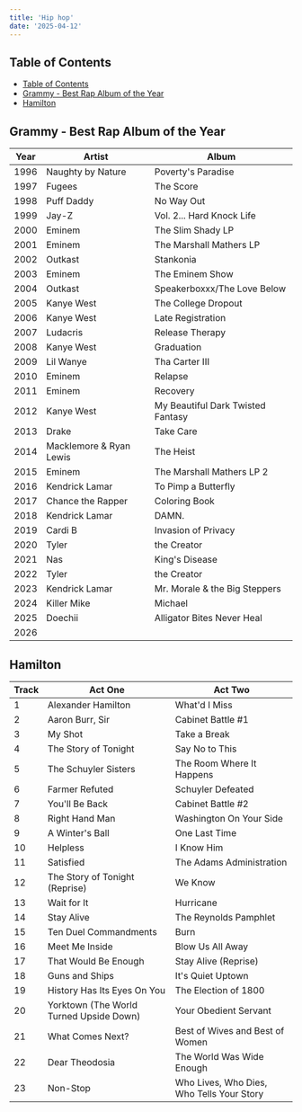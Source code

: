 ```yaml
---
title: 'Hip hop'
date: '2025-04-12'
---
```


## Table of Contents

- [Table of Contents](#table-of-contents)
- [Grammy - Best Rap Album of the Year](#grammy---best-rap-album-of-the-year)
- [Hamilton](#hamilton)

## Grammy - Best Rap Album of the Year

| Year | Artist                  | Album                             |
| ---- | ----------------------- | --------------------------------- |
| 1996 | Naughty by Nature       | Poverty's Paradise                |
| 1997 | Fugees                  | The Score                         |
| 1998 | Puff Daddy              | No Way Out                        |
| 1999 | Jay-Z                   | Vol. 2... Hard Knock Life         |
| 2000 | Eminem                  | The Slim Shady LP                 |
| 2001 | Eminem                  | The Marshall Mathers LP           |
| 2002 | Outkast                 | Stankonia                         |
| 2003 | Eminem                  | The Eminem Show                   |
| 2004 | Outkast                 | Speakerboxxx/The Love Below       |
| 2005 | Kanye West              | The College Dropout               |
| 2006 | Kanye West              | Late Registration                 |
| 2007 | Ludacris                | Release Therapy                   |
| 2008 | Kanye West              | Graduation                        |
| 2009 | Lil Wanye               | Tha Carter III                    |
| 2010 | Eminem                  | Relapse                           |
| 2011 | Eminem                  | Recovery                          |
| 2012 | Kanye West              | My Beautiful Dark Twisted Fantasy |
| 2013 | Drake                   | Take Care                         |
| 2014 | Macklemore & Ryan Lewis | The Heist                         |
| 2015 | Eminem                  | The Marshall Mathers LP 2         |
| 2016 | Kendrick Lamar          | To Pimp a Butterfly               |
| 2017 | Chance the Rapper       | Coloring Book                     |
| 2018 | Kendrick Lamar          | DAMN.                             |
| 2019 | Cardi B                 | Invasion of Privacy               |
| 2020 | Tyler                   | the Creator                       |
| 2021 | Nas                     | King's Disease                    |
| 2022 | Tyler                   | the Creator                       |
| 2023 | Kendrick Lamar          | Mr. Morale & the Big Steppers     |
| 2024 | Killer Mike             | Michael                           |
| 2025 | Doechii                 | Alligator Bites Never Heal        |
| 2026 |                         |                                   |

## Hamilton

| Track | Act One                                 | Act Two                                   |
| ----- | --------------------------------------- | ----------------------------------------- |
| 1     | Alexander Hamilton                      | What'd I Miss                             |
| 2     | Aaron Burr, Sir                         | Cabinet Battle #1                         |
| 3     | My Shot                                 | Take a Break                              |
| 4     | The Story of Tonight                    | Say No to This                            |
| 5     | The Schuyler Sisters                    | The Room Where It Happens                 |
| 6     | Farmer Refuted                          | Schuyler Defeated                         |
| 7     | You'll Be Back                          | Cabinet Battle #2                         |
| 8     | Right Hand Man                          | Washington On Your Side                   |
| 9     | A Winter's Ball                         | One Last Time                             |
| 10    | Helpless                                | I Know Him                                |
| 11    | Satisfied                               | The Adams Administration                  |
| 12    | The Story of Tonight (Reprise)          | We Know                                   |
| 13    | Wait for It                             | Hurricane                                 |
| 14    | Stay Alive                              | The Reynolds Pamphlet                     |
| 15    | Ten Duel Commandments                   | Burn                                      |
| 16    | Meet Me Inside                          | Blow Us All Away                          |
| 17    | That Would Be Enough                    | Stay Alive (Reprise)                      |
| 18    | Guns and Ships                          | It's Quiet Uptown                         |
| 19    | History Has Its Eyes On You             | The Election of 1800                      |
| 20    | Yorktown (The World Turned Upside Down) | Your Obedient Servant                     |
| 21    | What Comes Next?                        | Best of Wives and Best of Women           |
| 22    | Dear Theodosia                          | The World Was Wide Enough                 |
| 23    | Non-Stop                                | Who Lives, Who Dies, Who Tells Your Story |
